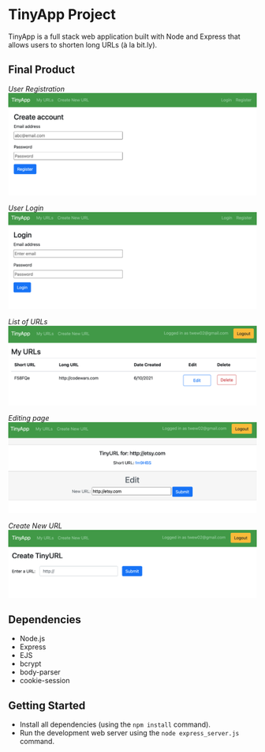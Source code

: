 # TinyApp Project

TinyApp is a full stack web application built with Node and Express that allows users to shorten long URLs (à la bit.ly).

## Final Product


*User Registration*
!["User Registration page"](images/SS1.png)

*User Login*
!["User Login page"](images/SS2.png)

*List of URLs*
!["Urls page"](images/SS3.png)

*Editing page*
!["User edit page"](images/SS6.png)

*Create New URL*
!["create new url"](images/SS5.png)



## Dependencies

- Node.js
- Express
- EJS
- bcrypt
- body-parser
- cookie-session

## Getting Started

- Install all dependencies (using the `npm install` command).
- Run the development web server using the `node express_server.js` command.


